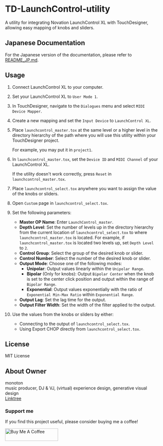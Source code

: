 # TD-LaunchControl-utility
A utility for integrating Novation LaunchControl XL with TouchDesigner, allowing easy mapping of knobs and sliders.

## Japanese Documentation
For the Japanese version of the documentation, please refer to [README_JP.md](./README_JP.md).

## Usage

1. Connect LaunchControl XL to your computer.

2. Set your LaunchControl XL to `User Mode 1`.

3. In TouchDesigner, navigate to the `Dialogues` menu and select `MIDI Device Mapper`.

4. Create a new mapping and set the `Input Device` to `LaunchControl XL`.

5. Place `launchcontrol_master.tox` at the same level or a higher level in the directory hierarchy of the path where you will use this utility within your TouchDesigner project.

    For example, you may put it in `project1`.

6. In `launchcontrol_master.tox`, set the `Device ID` and `MIDI Channel` of your LaunchControl XL.

    If the utility doesn't work correctly, press `Reset` in `launchcontrol_master.tox`.

7. Place `launchcontrol_select.tox` anywhere you want to assign the value of the knobs or sliders.

8. Open `Custom` page in `launchcontrol_select.tox`.

9. Set the following parameters:

    - **Master OP Name**: Enter `LaunchControl_master`.
    - **Depth Level**: Set the number of levels up in the directory hierarchy from the current location of `launchcontrol_select.tox` to where `launchcontrol_master.tox` is located. For example, if `launchcontrol_master.tox` is located two levels up, set `Depth Level` to `2`.
    - **Control Group**: Select the group of the desired knob or slider.
    - **Control Number**: Select the number of the desired knob or slider.
    - **Output Mode**: Choose one of the following modes:
        - **Unipolar**: Output values linearly within the `Unipolar Range`.
        - **Bipolar** (Only for knobs): Output `Bipolar Center` when the knob is set to the center click position and output within the range of `Bipolar Range`.
        - **Exponential**: Output values exponentially with the ratio of `Exponential Min-Max Ratio` within `Exponential Range`.
    - **Output Lag**: Set the lag time for the output.
    - **Output Filter Width**: Set the width of the filter applied to the output.

10. Use the values from the knobs or sliders by either:

    - Connecting to the output of `launchcontrol_select.tox`.
    - Using Export CHOP directly from `launchcontrol_select.tox`.

## License
MIT License

## About Owner
monoton  
music producer, DJ & VJ, (virtual) experience design, generative visual design  
[Linktree](https://linktr.ee/monoton)

### Support me
If you find this project useful, please consider buying me a coffee!

<a href="https://www.buymeacoffee.com/monoton" target="_blank"><img src="https://cdn.buymeacoffee.com/buttons/default-orange.png" alt="Buy Me A Coffee" height="41" width="174"></a>
